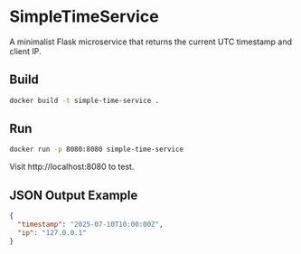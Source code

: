 # SimpleTimeService

A minimalist Flask microservice that returns the current UTC timestamp and client IP.

## Build

```bash
docker build -t simple-time-service .
```

## Run

```bash
docker run -p 8080:8080 simple-time-service
```

Visit http://localhost:8080 to test.

## JSON Output Example

```json
{
  "timestamp": "2025-07-10T10:00:00Z",
  "ip": "127.0.0.1"
}
```
